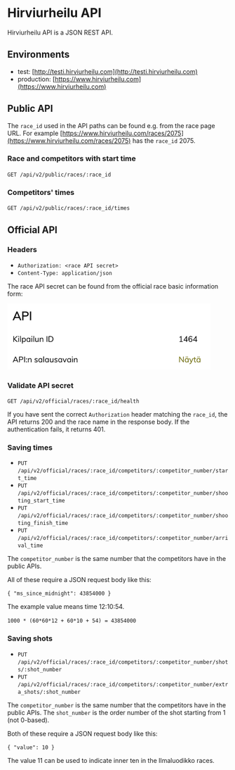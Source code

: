 # Hirviurheilu API

Hirviurheilu API is a JSON REST API.

## Environments

* test: [http://testi.hirviurheilu.com](http://testi.hirviurheilu.com)
* production: [https://www.hirviurheilu.com](https://www.hirviurheilu.com)

## Public API

The `race_id` used in the API paths can be found e.g. from the race page URL. For example [https://www.hirviurheilu.com/races/2075](https://www.hirviurheilu.com/races/2075) has the `race_id` 2075.

### Race and competitors with start time

`GET /api/v2/public/races/:race_id`

### Competitors' times

`GET /api/v2/public/races/:race_id/times`

## Official API

### Headers

* `Authorization: <race API secret>`
* `Content-Type: application/json`

The race API secret can be found from the official race basic information form:

![API section in the race form](race-form-api-secret.png)

### Validate API secret

`GET /api/v2/official/races/:race_id/health`

If you have sent the correct `Authorization` header matching the `race_id`, the API returns 200 and the race name in the response body. If the authentication fails, it returns 401.

### Saving times

* `PUT /api/v2/official/races/:race_id/competitors/:competitor_number/start_time`
* `PUT /api/v2/official/races/:race_id/competitors/:competitor_number/shooting_start_time`
* `PUT /api/v2/official/races/:race_id/competitors/:competitor_number/shooting_finish_time`
* `PUT /api/v2/official/races/:race_id/competitors/:competitor_number/arrival_time`

The `competitor_number` is the same number that the competitors have in the public APIs.

All of these require a JSON request body like this:

```
{ "ms_since_midnight": 43854000 }
```

The example value means time 12:10:54.

`1000 * (60*60*12 + 60*10 + 54) = 43854000`

### Saving shots

* `PUT /api/v2/official/races/:race_id/competitors/:competitor_number/shots/:shot_number`
* `PUT /api/v2/official/races/:race_id/competitors/:competitor_number/extra_shots/:shot_number`

The `competitor_number` is the same number that the competitors have in the public APIs. The `shot_number` is the order number of the shot starting from 1 (not 0-based).

Both of these require a JSON request body like this:

```
{ "value": 10 }
```

The value 11 can be used to indicate inner ten in the Ilmaluodikko races.
